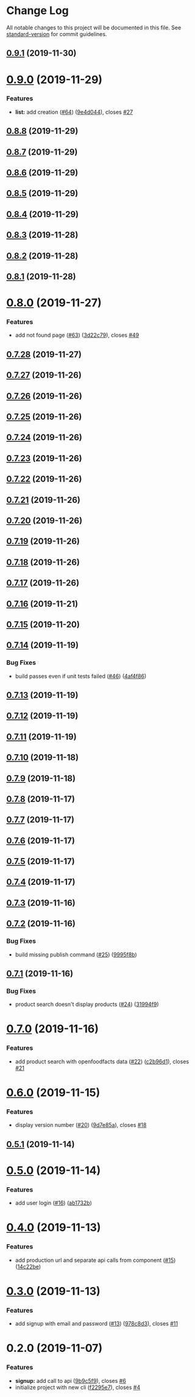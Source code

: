 # Change Log

All notable changes to this project will be documented in this file. See [standard-version](https://github.com/conventional-changelog/standard-version) for commit guidelines.

<a name="0.9.1"></a>
## [0.9.1](https://github.com/Sehsyha/crounch-front/compare/0.9.0...0.9.1) (2019-11-30)



<a name="0.9.0"></a>
# [0.9.0](https://github.com/Sehsyha/crounch-front/compare/0.8.8...0.9.0) (2019-11-29)


### Features

* **list:** add creation ([#64](https://github.com/Sehsyha/crounch-front/issues/64)) ([9e4d044](https://github.com/Sehsyha/crounch-front/commit/9e4d044)), closes [#27](https://github.com/Sehsyha/crounch-front/issues/27)



<a name="0.8.8"></a>
## [0.8.8](https://github.com/Sehsyha/crounch-front/compare/0.8.7...0.8.8) (2019-11-29)



<a name="0.8.7"></a>
## [0.8.7](https://github.com/Sehsyha/crounch-front/compare/0.8.6...0.8.7) (2019-11-29)



<a name="0.8.6"></a>
## [0.8.6](https://github.com/Sehsyha/crounch-front/compare/0.8.5...0.8.6) (2019-11-29)



<a name="0.8.5"></a>
## [0.8.5](https://github.com/Sehsyha/crounch-front/compare/0.8.4...0.8.5) (2019-11-29)



<a name="0.8.4"></a>
## [0.8.4](https://github.com/Sehsyha/crounch-front/compare/0.8.3...0.8.4) (2019-11-29)



<a name="0.8.3"></a>
## [0.8.3](https://github.com/Sehsyha/crounch-front/compare/0.8.2...0.8.3) (2019-11-28)



<a name="0.8.2"></a>
## [0.8.2](https://github.com/Sehsyha/crounch-front/compare/0.8.1...0.8.2) (2019-11-28)



<a name="0.8.1"></a>
## [0.8.1](https://github.com/Sehsyha/crounch-front/compare/0.8.0...0.8.1) (2019-11-28)



<a name="0.8.0"></a>
# [0.8.0](https://github.com/Sehsyha/crounch-front/compare/0.7.28...0.8.0) (2019-11-27)


### Features

* add not found page ([#63](https://github.com/Sehsyha/crounch-front/issues/63)) ([3d22c79](https://github.com/Sehsyha/crounch-front/commit/3d22c79)), closes [#49](https://github.com/Sehsyha/crounch-front/issues/49)



<a name="0.7.28"></a>
## [0.7.28](https://github.com/Sehsyha/crounch-front/compare/0.7.27...0.7.28) (2019-11-27)



<a name="0.7.27"></a>
## [0.7.27](https://github.com/Sehsyha/crounch-front/compare/0.7.26...0.7.27) (2019-11-26)



<a name="0.7.26"></a>
## [0.7.26](https://github.com/Sehsyha/crounch-front/compare/0.7.25...0.7.26) (2019-11-26)



<a name="0.7.25"></a>
## [0.7.25](https://github.com/Sehsyha/crounch-front/compare/0.7.24...0.7.25) (2019-11-26)



<a name="0.7.24"></a>
## [0.7.24](https://github.com/Sehsyha/crounch-front/compare/0.7.23...0.7.24) (2019-11-26)



<a name="0.7.23"></a>
## [0.7.23](https://github.com/Sehsyha/crounch-front/compare/0.7.22...0.7.23) (2019-11-26)



<a name="0.7.22"></a>
## [0.7.22](https://github.com/Sehsyha/crounch-front/compare/0.7.21...0.7.22) (2019-11-26)



<a name="0.7.21"></a>
## [0.7.21](https://github.com/Sehsyha/crounch-front/compare/0.7.20...0.7.21) (2019-11-26)



<a name="0.7.20"></a>
## [0.7.20](https://github.com/Sehsyha/crounch-front/compare/0.7.19...0.7.20) (2019-11-26)



<a name="0.7.19"></a>
## [0.7.19](https://github.com/Sehsyha/crounch-front/compare/0.7.18...0.7.19) (2019-11-26)



<a name="0.7.18"></a>
## [0.7.18](https://github.com/Sehsyha/crounch-front/compare/0.7.17...0.7.18) (2019-11-26)



<a name="0.7.17"></a>
## [0.7.17](https://github.com/Sehsyha/crounch-front/compare/0.7.16...0.7.17) (2019-11-26)



<a name="0.7.16"></a>
## [0.7.16](https://github.com/Sehsyha/crounch-front/compare/0.7.15...0.7.16) (2019-11-21)



<a name="0.7.15"></a>
## [0.7.15](https://github.com/Sehsyha/crounch-front/compare/0.7.14...0.7.15) (2019-11-20)



<a name="0.7.14"></a>
## [0.7.14](https://github.com/Sehsyha/crounch-front/compare/0.7.13...0.7.14) (2019-11-19)


### Bug Fixes

* build passes even if unit tests failed ([#46](https://github.com/Sehsyha/crounch-front/issues/46)) ([4af4f86](https://github.com/Sehsyha/crounch-front/commit/4af4f86))



<a name="0.7.13"></a>
## [0.7.13](https://github.com/Sehsyha/crounch-front/compare/0.7.12...0.7.13) (2019-11-19)



<a name="0.7.12"></a>
## [0.7.12](https://github.com/Sehsyha/crounch-front/compare/0.7.11...0.7.12) (2019-11-19)



<a name="0.7.11"></a>
## [0.7.11](https://github.com/Sehsyha/crounch-front/compare/0.7.10...0.7.11) (2019-11-19)



<a name="0.7.10"></a>
## [0.7.10](https://github.com/Sehsyha/crounch-front/compare/0.7.9...0.7.10) (2019-11-18)



<a name="0.7.9"></a>
## [0.7.9](https://github.com/Sehsyha/crounch-front/compare/0.7.8...0.7.9) (2019-11-18)



<a name="0.7.8"></a>
## [0.7.8](https://github.com/Sehsyha/crounch-front/compare/0.7.7...0.7.8) (2019-11-17)



<a name="0.7.7"></a>
## [0.7.7](https://github.com/Sehsyha/crounch-front/compare/0.7.6...0.7.7) (2019-11-17)



<a name="0.7.6"></a>
## [0.7.6](https://github.com/Sehsyha/crounch-front/compare/0.7.5...0.7.6) (2019-11-17)



<a name="0.7.5"></a>
## [0.7.5](https://github.com/Sehsyha/crounch-front/compare/0.7.4...0.7.5) (2019-11-17)



<a name="0.7.4"></a>
## [0.7.4](https://github.com/Sehsyha/crounch-front/compare/0.7.3...0.7.4) (2019-11-17)



<a name="0.7.3"></a>
## [0.7.3](https://github.com/Sehsyha/crounch-front/compare/0.7.2...0.7.3) (2019-11-16)



<a name="0.7.2"></a>
## [0.7.2](https://github.com/Sehsyha/crounch-front/compare/0.7.1...0.7.2) (2019-11-16)


### Bug Fixes

* build missing publish command ([#25](https://github.com/Sehsyha/crounch-front/issues/25)) ([9995f8b](https://github.com/Sehsyha/crounch-front/commit/9995f8b))



<a name="0.7.1"></a>
## [0.7.1](https://github.com/Sehsyha/crounch-front/compare/0.7.0...0.7.1) (2019-11-16)


### Bug Fixes

* product search doesn't display products ([#24](https://github.com/Sehsyha/crounch-front/issues/24)) ([31994f9](https://github.com/Sehsyha/crounch-front/commit/31994f9))



<a name="0.7.0"></a>
# [0.7.0](https://github.com/Sehsyha/crounch-front/compare/0.6.0...0.7.0) (2019-11-16)


### Features

* add product search with openfoodfacts data ([#22](https://github.com/Sehsyha/crounch-front/issues/22)) ([c2b96d1](https://github.com/Sehsyha/crounch-front/commit/c2b96d1)), closes [#21](https://github.com/Sehsyha/crounch-front/issues/21)



<a name="0.6.0"></a>
# [0.6.0](https://github.com/Sehsyha/crounch-front/compare/0.5.1...0.6.0) (2019-11-15)


### Features

* display version number ([#20](https://github.com/Sehsyha/crounch-front/issues/20)) ([9d7e85a](https://github.com/Sehsyha/crounch-front/commit/9d7e85a)), closes [#18](https://github.com/Sehsyha/crounch-front/issues/18)



<a name="0.5.1"></a>
## [0.5.1](https://github.com/Sehsyha/crounch-front/compare/0.5.0...0.5.1) (2019-11-14)



<a name="0.5.0"></a>
# [0.5.0](https://github.com/Sehsyha/crounch-front/compare/0.4.0...0.5.0) (2019-11-14)


### Features

* add user login ([#16](https://github.com/Sehsyha/crounch-front/issues/16)) ([ab1732b](https://github.com/Sehsyha/crounch-front/commit/ab1732b))



<a name="0.4.0"></a>
# [0.4.0](https://github.com/Sehsyha/crounch-front/compare/0.3.0...0.4.0) (2019-11-13)


### Features

* add production url and separate api calls from component ([#15](https://github.com/Sehsyha/crounch-front/issues/15)) ([14c22be](https://github.com/Sehsyha/crounch-front/commit/14c22be))



<a name="0.3.0"></a>
# [0.3.0](https://github.com/Sehsyha/crounch-front/compare/0.2.0...0.3.0) (2019-11-13)


### Features

* add signup with email and password ([#13](https://github.com/Sehsyha/crounch-front/issues/13)) ([978c8d3](https://github.com/Sehsyha/crounch-front/commit/978c8d3)), closes [#11](https://github.com/Sehsyha/crounch-front/issues/11)



<a name="0.2.0"></a>
# 0.2.0 (2019-11-07)


### Features

* **signup:** add call to api ([9b9c5f9](https://github.com/Sehsyha/crounch-front/commit/9b9c5f9)), closes [#6](https://github.com/Sehsyha/crounch-front/issues/6)
* initialize project with new cli ([f2295e7](https://github.com/Sehsyha/crounch-front/commit/f2295e7)), closes [#4](https://github.com/Sehsyha/crounch-front/issues/4)

